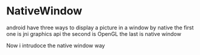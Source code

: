 # NativeWindow
android have three ways to display a picture in a window by native
the first one is jni graphics api
the second is OpenGL
the last is native window

Now i intrudoce the native window way

